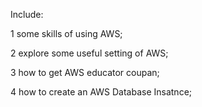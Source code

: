   Include:
  
  1 some skills of using AWS;
  
  2 explore some useful setting of AWS;
  
  3 how to get AWS educator coupan;
  
  4 how to create an AWS Database Insatnce;
